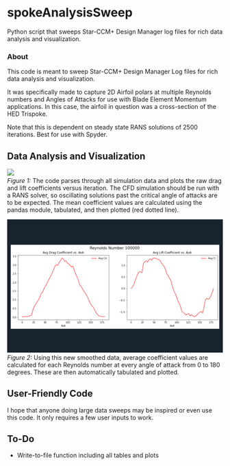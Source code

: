 # spokeAnalysisSweep
Python script that sweeps Star-CCM+ Design Manager log files for rich data analysis and visualization.

### About  
This code is meant to sweep Star-CCM+ Design Manager Log files for rich
data analysis and visualization.

It was specifically made to capture 2D Airfoil polars at multiple Reynolds
numbers and Angles of Attacks for use with Blade Element Momentum applications.
In this case, the airfoil in question was a cross-section of the HED Trispoke.

Note that this is dependent on steady state RANS solutions of 2500 iterations.
Best for use with Spyder.  

## Data Analysis and Visualization  
![](images/spokeAnalysisSweep.gif)  
*Figure 1:* The code parses through all simulation data and plots the raw drag and lift
coefficients versus iteration. The CFD simulation should be run with a RANS solver, so oscillating
solutions past the critical angle of attacks are to be expected. The mean coefficient values
are calculated using the pandas module, tabulated, and then plotted (red dotted line).  

![](images/spokeAnalysisSweep2.gif)  
*Figure 2:* Using this new smoothed data, average coefficient values are calculated for each Reynolds
number at every angle of attack from 0 to 180 degrees. These are then automatically tabulated and plotted.  

## User-Friendly Code  
I hope that anyone doing large data sweeps may be inspired or even use this code. It only requires a few
user inputs to work.  

## To-Do  
- Write-to-file function including all tables and plots
